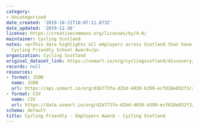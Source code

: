 ```yaml
---
category:
- Uncategorised
date_created: '2019-10-21T10:07:11.873Z'
date_updated: '2019-11-26'
license: https://creativecommons.org/licenses/by/4.0/
maintainer: Cycling Scotland
notes: <p>This data highlights all employers across Scotland that have received a
  Cycling Friendly School Award</p>
organization: Cycling Scotland
original_dataset_link: https://usmart.io/org/cyclingscotland/discovery/discovery-view-detail/fa4d4cbb-b4a0-4efd-ae68-7767f6ab117d
records: null
resources:
- format: JSON
  name: JSON
  url: https://api.usmart.io/org/d1b773fa-d2bd-4830-b399-ecfd18e832f3/2976a33d-5707-4144-8ac5-9df05abf5071/5/urql
- format: CSV
  name: CSV
  url: https://data.usmart.io/org/d1b773fa-d2bd-4830-b399-ecfd18e832f3/resource?resourceGUID=c045f5f5-7e79-440c-a8be-477d686c5fdc
schema: default
title: Cycling Friendly - Employers Award - Cycling Scotland
---
```

